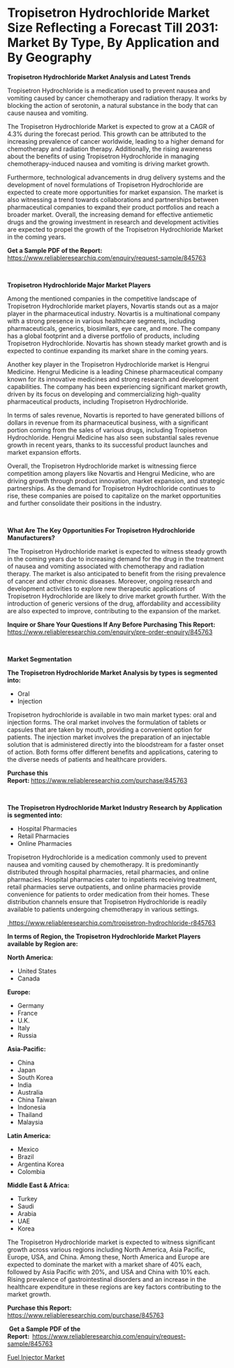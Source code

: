 <p><h1>Tropisetron Hydrochloride Market Size Reflecting a Forecast Till 2031: Market By Type, By Application and By Geography</h1></p><p><strong>Tropisetron Hydrochloride Market Analysis and Latest Trends</strong></p>
<p><p>Tropisetron Hydrochloride is a medication used to prevent nausea and vomiting caused by cancer chemotherapy and radiation therapy. It works by blocking the action of serotonin, a natural substance in the body that can cause nausea and vomiting.</p><p>The Tropisetron Hydrochloride Market is expected to grow at a CAGR of 4.3% during the forecast period. This growth can be attributed to the increasing prevalence of cancer worldwide, leading to a higher demand for chemotherapy and radiation therapy. Additionally, the rising awareness about the benefits of using Tropisetron Hydrochloride in managing chemotherapy-induced nausea and vomiting is driving market growth.</p><p>Furthermore, technological advancements in drug delivery systems and the development of novel formulations of Tropisetron Hydrochloride are expected to create more opportunities for market expansion. The market is also witnessing a trend towards collaborations and partnerships between pharmaceutical companies to expand their product portfolios and reach a broader market. Overall, the increasing demand for effective antiemetic drugs and the growing investment in research and development activities are expected to propel the growth of the Tropisetron Hydrochloride Market in the coming years.</p></p>
<p><strong>Get a Sample PDF of the Report:&nbsp;</strong> <a href="https://www.reliableresearchiq.com/enquiry/request-sample/845763">https://www.reliableresearchiq.com/enquiry/request-sample/845763</a></p>
<p>&nbsp;</p>
<p><strong>Tropisetron Hydrochloride Major Market Players</strong></p>
<p><p>Among the mentioned companies in the competitive landscape of Tropisetron Hydrochloride market players, Novartis stands out as a major player in the pharmaceutical industry. Novartis is a multinational company with a strong presence in various healthcare segments, including pharmaceuticals, generics, biosimilars, eye care, and more. The company has a global footprint and a diverse portfolio of products, including Tropisetron Hydrochloride. Novartis has shown steady market growth and is expected to continue expanding its market share in the coming years.</p><p>Another key player in the Tropisetron Hydrochloride market is Hengrui Medicine. Hengrui Medicine is a leading Chinese pharmaceutical company known for its innovative medicines and strong research and development capabilities. The company has been experiencing significant market growth, driven by its focus on developing and commercializing high-quality pharmaceutical products, including Tropisetron Hydrochloride.</p><p>In terms of sales revenue, Novartis is reported to have generated billions of dollars in revenue from its pharmaceutical business, with a significant portion coming from the sales of various drugs, including Tropisetron Hydrochloride. Hengrui Medicine has also seen substantial sales revenue growth in recent years, thanks to its successful product launches and market expansion efforts.</p><p>Overall, the Tropisetron Hydrochloride market is witnessing fierce competition among players like Novartis and Hengrui Medicine, who are driving growth through product innovation, market expansion, and strategic partnerships. As the demand for Tropisetron Hydrochloride continues to rise, these companies are poised to capitalize on the market opportunities and further consolidate their positions in the industry.</p></p>
<p>&nbsp;</p>
<p><strong>What Are The Key Opportunities For Tropisetron Hydrochloride Manufacturers?</strong></p>
<p><p>The Tropisetron Hydrochloride market is expected to witness steady growth in the coming years due to increasing demand for the drug in the treatment of nausea and vomiting associated with chemotherapy and radiation therapy. The market is also anticipated to benefit from the rising prevalence of cancer and other chronic diseases. Moreover, ongoing research and development activities to explore new therapeutic applications of Tropisetron Hydrochloride are likely to drive market growth further. With the introduction of generic versions of the drug, affordability and accessibility are also expected to improve, contributing to the expansion of the market.</p></p>
<p><strong>Inquire or Share Your Questions If Any Before Purchasing This Report:</strong> <a href="https://www.reliableresearchiq.com/enquiry/pre-order-enquiry/845763">https://www.reliableresearchiq.com/enquiry/pre-order-enquiry/845763</a></p>
<p>&nbsp;</p>
<p><strong>Market Segmentation</strong></p>
<p><strong>The Tropisetron Hydrochloride Market Analysis by types is segmented into:</strong></p>
<p><ul><li>Oral</li><li>Injection</li></ul></p>
<p><p>Tropisetron hydrochloride is available in two main market types: oral and injection forms. The oral market involves the formulation of tablets or capsules that are taken by mouth, providing a convenient option for patients. The injection market involves the preparation of an injectable solution that is administered directly into the bloodstream for a faster onset of action. Both forms offer different benefits and applications, catering to the diverse needs of patients and healthcare providers.</p></p>
<p><strong>Purchase this Report:&nbsp;</strong><a href="https://www.reliableresearchiq.com/purchase/845763">https://www.reliableresearchiq.com/purchase/845763</a></p>
<p>&nbsp;</p>
<p><strong>The Tropisetron Hydrochloride Market Industry Research by Application is segmented into:</strong></p>
<p><ul><li>Hospital Pharmacies</li><li>Retail Pharmacies</li><li>Online Pharmacies</li></ul></p>
<p><p>Tropisetron Hydrochloride is a medication commonly used to prevent nausea and vomiting caused by chemotherapy. It is predominantly distributed through hospital pharmacies, retail pharmacies, and online pharmacies. Hospital pharmacies cater to inpatients receiving treatment, retail pharmacies serve outpatients, and online pharmacies provide convenience for patients to order medication from their homes. These distribution channels ensure that Tropisetron Hydrochloride is readily available to patients undergoing chemotherapy in various settings.</p></p>
<p><a href="https://www.reliableresearchiq.com/tropisetron-hydrochloride-r845763">&nbsp;https://www.reliableresearchiq.com/tropisetron-hydrochloride-r845763</a></p>
<p><strong>In terms of Region, the Tropisetron Hydrochloride Market Players available by Region are:</strong></p>
<p>
    <p> <strong> North America: </strong>
        <ul>
            <li>United States</li>
            <li>Canada</li>
        </ul>
        </p> 
    <p> <strong> Europe: </strong>
        <ul>
            <li>Germany</li>
            <li>France</li>
            <li>U.K.</li>
            <li>Italy</li>
            <li>Russia</li>
        </ul>
        </p> 
    <p> <strong> Asia-Pacific: </strong>
        <ul>
            <li>China</li>
            <li>Japan</li>
            <li>South Korea</li>
            <li>India</li>
            <li>Australia</li>
            <li>China Taiwan</li>
            <li>Indonesia</li>
            <li>Thailand</li>
            <li>Malaysia</li>
        </ul>
        </p> 
    <p> <strong> Latin America: </strong>
        <ul>
            <li>Mexico</li>
            <li>Brazil</li>
            <li>Argentina Korea</li>
            <li>Colombia</li>
        </ul>
        </p> 
    <p> <strong> Middle East & Africa: </strong>
        <ul>
            <li>Turkey</li>
            <li>Saudi</li>
            <li>Arabia</li>
            <li>UAE</li>
            <li>Korea</li>
        </ul>
    </p>
    </p>
<p><p>The Tropisetron Hydrochloride market is expected to witness significant growth across various regions including North America, Asia Pacific, Europe, USA, and China. Among these, North America and Europe are expected to dominate the market with a market share of 40% each, followed by Asia Pacific with 20%, and USA and China with 10% each. Rising prevalence of gastrointestinal disorders and an increase in the healthcare expenditure in these regions are key factors contributing to the market growth.</p></p>
<p><strong>Purchase this Report: </strong><a href="https://www.reliableresearchiq.com/purchase/845763">https://www.reliableresearchiq.com/purchase/845763</a></p>
<p>&nbsp;<strong>Get a Sample PDF of the Report:&nbsp;&nbsp;</strong><a href="https://www.reliableresearchiq.com/enquiry/request-sample/845763">https://www.reliableresearchiq.com/enquiry/request-sample/845763</a></p>
<p><strong></strong></p>
<p><p><a href="https://github.com/marshallymanow/Market-Research-Report-List-1/blob/main/fuel-injector-market.md">Fuel Injector Market</a></p></p>